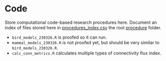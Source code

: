 # Code
Store computational code-based research procedures here.
Document an index of files stored here in [procedures_index.csv](../procedure_index.csv) the root [procedure](../) folder.

- `bird_models_230326.R` is proofed so it can run.
- `mammal_models_230326.R` is not proofed yet, but should be very similar to `bird_models_230326.R`.
- `calc_conn_metrics.R` calculates multiple types of connectivity flux index.